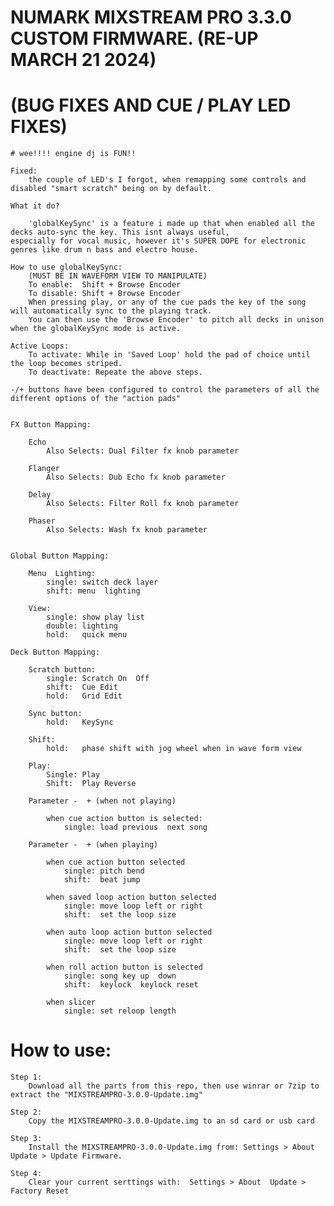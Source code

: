 # NUMARK MIXSTREAM PRO 3.3.0 CUSTOM FIRMWARE. (RE-UP MARCH 21 2024)
# (BUG FIXES AND CUE / PLAY LED FIXES)

	# wee!!!! engine dj is FUN!!

	Fixed:
		the couple of LED's I forgot, when remapping some controls and disabled "smart scratch" being on by default.

	What it do?

		'globalKeySync' is a feature i made up that when enabled all the decks auto-sync the key. This isnt always useful,
	especially for vocal music, however it's SUPER DOPE for electronic genres like drum n bass and electro house.

	How to use globalKeySync:
		(MUST BE IN WAVEFORM VIEW TO MANIPULATE)
		To enable:  Shift + Browse Encoder
		To disable: Shift + Browse Encoder
		When pressing play, or any of the cue pads the key of the song will automatically sync to the playing track.
		You can then use the 'Browse Encoder' to pitch all decks in unison when the globalKeySync mode is active.

	Active Loops:
		To activate: While in 'Saved Loop' hold the pad of choice until the loop becomes striped.
		To deactivate: Repeate the above steps.

	-/+ buttons have been configured to control the parameters of all the different options of the "action pads"
		

	FX Button Mapping:

		Echo
			Also Selects: Dual Filter fx knob parameter

		Flanger
			Also Selects: Dub Echo fx knob parameter

		Delay
			Also Selects: Filter Roll fx knob parameter

		Phaser
			Also Selects: Wash fx knob parameter


	Global Button Mapping:

		Menu  Lighting:
			single:	switch deck layer
			shift: menu  lighting	

		View:
			single: show play list
			double:	lighting
			hold:	quick menu

	Deck Button Mapping:

		Scratch button:
			single: Scratch On  Off
			shift: 	Cue Edit
			hold: 	Grid Edit

		Sync button:
			hold:	KeySync

		Shift:
			hold: 	phase shift with jog wheel when in wave form view

		Play:
			Single: Play
			Shift: 	Play Reverse

		Parameter -  + (when not playing)
		
			when cue action button is selected:
				single: load previous  next song

		Parameter -  + (when playing)
		
			when cue action button selected
				single: pitch bend
				shift:	beat jump
		
			when saved loop action button selected
				single:	move loop left or right
				shift:	set the loop size
			
			when auto loop action button selected
				single:	move loop left or right
				shift:	set the loop size
		
			when roll action button is selected
				single:	song key up  down
				shift:	keylock  keylock reset
			
			when slicer
				single: set reloop length

# How to use:

	Step 1:
		Download all the parts from this repo, then use winrar or 7zip to extract the "MIXSTREAMPRO-3.0.0-Update.img"
		
	Step 2:
		Copy the MIXSTREAMPRO-3.0.0-Update.img to an sd card or usb card
		
	Step 3:
		Install the MIXSTREAMPRO-3.0.0-Update.img from: Settings > About  Update > Update Firmware.
		
	Step 4:
		Clear your current serttings with:  Settings > About  Update > Factory Reset

